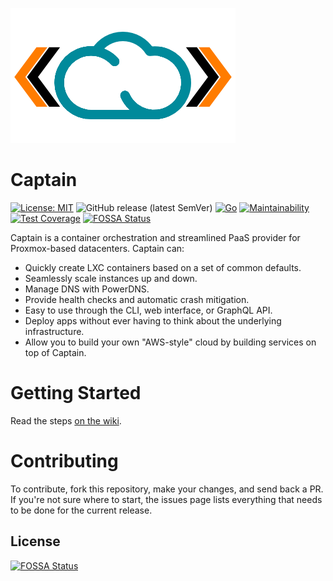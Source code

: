 ![Logo](https://github.com/ARMmaster17/Captain/raw/main/static/Captain.png)
# Captain
[![License: MIT](https://img.shields.io/badge/License-MIT-yellow.svg)](https://opensource.org/licenses/MIT)
![GitHub release (latest SemVer)](https://img.shields.io/github/v/release/ARMmaster17/Captain?sort=semver)
[![Go](https://github.com/ARMmaster17/Captain/actions/workflows/go.yml/badge.svg?branch=main)](https://github.com/ARMmaster17/Captain/actions/workflows/go.yml)
[![Maintainability](https://api.codeclimate.com/v1/badges/ade54503d0d7daec431f/maintainability)](https://codeclimate.com/github/ARMmaster17/Captain/maintainability)
[![Test Coverage](https://api.codeclimate.com/v1/badges/ade54503d0d7daec431f/test_coverage)](https://codeclimate.com/github/ARMmaster17/Captain/test_coverage)
[![FOSSA Status](https://app.fossa.com/api/projects/git%2Bgithub.com%2FARMmaster17%2FCaptain.svg?type=shield)](https://app.fossa.com/projects/git%2Bgithub.com%2FARMmaster17%2FCaptain?ref=badge_shield)

Captain is a container orchestration and streamlined PaaS provider for Proxmox-based datacenters. Captain can:
- Quickly create LXC containers based on a set of common defaults.
- Seamlessly scale instances up and down.
- Manage DNS with PowerDNS.
- Provide health checks and automatic crash mitigation.
- Easy to use through the CLI, web interface, or GraphQL API.
- Deploy apps without ever having to think about the underlying infrastructure.
- Allow you to build your own "AWS-style" cloud by building services on top of Captain.

# Getting Started

Read the steps [on the wiki](https://github.com/ARMmaster17/Captain/wiki/Manual-Stack-Deployment).

# Contributing

To contribute, fork this repository, make your changes, and send back a PR. If you're not sure where to start, the issues page lists everything that needs to be done for the current release.


## License
[![FOSSA Status](https://app.fossa.com/api/projects/git%2Bgithub.com%2FARMmaster17%2FCaptain.svg?type=large)](https://app.fossa.com/projects/git%2Bgithub.com%2FARMmaster17%2FCaptain?ref=badge_large)
